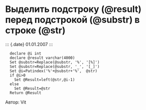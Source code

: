 Выделить подстроку (\@result) перед подстрокой (\@substr) в строке (\@str)
==========================================================================

::: {.date}
01.01.2007
:::

      declare @i int
      declare @result varchar(4000)
      Set @substr=Replace(@substr, '%', '[%]')
      Set @substr=Replace(@substr, '_', '[_]')
      Set @i=Patindex('%'+@substr+'%',  @str)
      if @i>0 
        Set @Result=left(@str,@i-1)
      else 
        Set @Result=@str
      Return @Result

Автор: Vit
